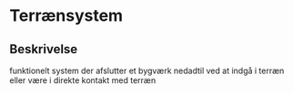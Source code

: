 # Terrænsystem

## Beskrivelse

funktionelt system der afslutter et bygværk nedadtil ved at
indgå i terræn eller være i direkte kontakt med terræn
